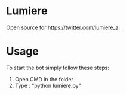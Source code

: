 # Lumiere
Open source for https://twitter.com/lumiere_ai

# Usage
To start the bot simply follow these steps:
1. Open CMD in the folder
2. Type : "python lumiere.py"
